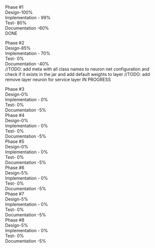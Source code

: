 Phase #1  
Design-100%  
Implementation - 99%  
Test- 80%  
Documentation -60%  
DONE  

Phase #2  
Design-85%  
Implementation - 70%  
Test- 0%  
Documentation -40%  
//TODO: add meta with all class names to neuron net configuration and check if it exists in the jar and add default weights to layer
//TODO: add remove layer neuron for service layer
IN PROGRESS  

Phase #3  
Design-0%  
Implementation - 0%  
Test- 0%  
Documentation -5%  
Phase #4  
Design-0%  
Implementation - 0%  
Test- 0%  
Documentation -5%  
Phase #5  
Design-0%  
Implementation - 0%  
Test- 0%  
Documentation -5%  
Phase #6  
Design-5%  
Implementation - 0%  
Test- 0%  
Documentation -5%  
Phase #7  
Design-5%   
Implementation - 0%  
Test- 0%  
Documentation -5%  
Phase #8    
Design-5%  
Implementation - 0%   
Test- 0%   
Documentation -5%   
